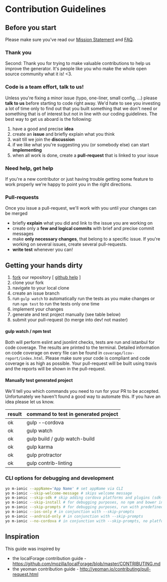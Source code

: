 # Contribution Guidelines

## Before you start
Please make sure you've read our [Mission Statement](./mission_statement.md) and [FAQ](./faq.md).

### Thank you
Second: Thank you for trying to make valuable contributions to help us improve the generator. It's people like you who make the whole open source community what it is! <3.

### Code is a team effort, talk to us!
Unless you're fixing a minor issue (typo, one-liner, small config, ...) please **talk to us** before starting to code right away. We'd hate to see you investing a lot of time only to find out that you built something that we don't need or something that is of interest but not in line with our coding guidelines.
The best way to get us aboard is the following:

1. have a good and precise **idea**
2. create an **issue** and briefly explain what you think
3. wait till we join the **discussion**
4. if we like what you're suggesting you (or somebody else) can start **implementing**
5. when all work is done, create a **pull-request** that is linked to your issue

### Need help, get help
If you're a new contributor or just having trouble getting some feature to work properly we're happy to point you in the right directions.

### Pull-requests
Once you issue a pull-request, we'll work with you until your changes can be merged

- briefly **explain** what you did and link to the issue you are working on
- create only a **few and logical commits** with brief and precise commit messages
- make **only necessary changes**, that belong to a specific issue. If you're working on several issues, create several pull-requests.
- **write test** whenever you can!


## Getting your hands dirty

1. [fork](https://github.com/mwaylabs/generator-m/fork) our repository [ [github help](https://help.github.com/articles/fork-a-repo/) ]
1. clone your fork
1. navigate to your local clone
1. create an issue branch
1. run `gulp watch` to automatically run the tests as you make changes or run `npm test` to run the tests only one time
1. implement your changes
1. generate and test project manually (see table below)
1. submit your pull-request (to merge into dev! not master)

#### gulp watch / npm test
Both will perform eslint and jsonlint checks, tests are run and istanbul for code coverage. The results are printed to the terminal. Detailed information on code coverage on every file can be found in `coverage/lcov-report/index.html`.
Please make sure your code is compliant and code coverage is as high as possible. Your pull-request will be built using travis and the reports will be shown in the pull-request.

#### Manually test generated project
We'll tell you which commands you need to run for your PR to be accepted. Unfortunately we haven't found a good way to automate this. If you have an idea please let us know.

| result | command to test in generated project |
| ------ |  ---- |
| ok | gulp --cordova |
| ok | gulp watch |
| ok | gulp build / gulp watch-build |
| ok | gulp karma |
| ok | gulp protractor |
| ok | gulp contrib-linting |

### CLI options for debugging and development
```sh
yo m-ionic --appName='App Name' # set appName via CLI
yo m-ionic --skip-welcome-message # skips welcome message
yo m-ionic --skip-sdk # skip adding cordova platforms and plugins (sdk-specific tasks) for travis
yo m-ionic --skip-install # for debugging purposes, no npm and bower install
yo m-ionic --skip-prompts # for debugging purposes, run with predefined answers
yo m-ionic --ios-only # in conjunction with --skip-prompts
yo m-ionic --android-only # in conjunction with --skip-prompts
yo m-ionic --no-cordova # in conjunction with --skip-prompts, no platforms/plugins
```

## Inspiration
This guide was inspired by
- the localForage contribution guide - https://github.com/mozilla/localForage/blob/master/CONTRIBUTING.md
- the yeoman contribution guide - http://yeoman.io/contributing/pull-request.html
